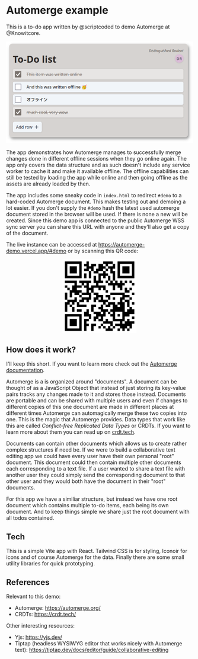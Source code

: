 # Automerge example

This is a to-do app written by @scriptcoded to demo Automerge at @Knowitcore.

![A screenshot of the app in action](./screenshot.png)

The app demonstrates how Automerge manages to successfully merge changes done in
different offline sessions when they go online again. The app only covers the
data structure and as such doesn't include any service worker to cache it and
make it available offline. The offline capabilities can still be tested by
loading the app while online and then going offline as the assets are already
loaded by then.

The app includes some sneaky code in `index.html` to redirect `#demo` to a
hard-coded Automerge document. This makes testing out and demoing a lot easier.
If you don't supply the `#demo` hash the latest used automerge document stored
in the browser will be used. If there is none a new will be created. Since this
demo app is connected to the public Automerge WSS sync server you can share this
URL with anyone and they'll also get a copy of the document.

The live instance can be accessed at https://automerge-demo.vercel.app/#demo or by scanning this QR code:

<center>
   <img src="./qrcode.png" width="200px" alt="QR code for demo URL" />
</center>

## How does it work?

I'll keep this short. If you want to learn more check out the [Automerge documentation](https://automerge.org/).

Automerge is a is organized around "documents". A document can be thought of as
a JavaScript Object that instead of just storing its key-value pairs tracks any
changes made to it and stores those instead. Documents are portable and can be
shared with multiple users and even if changes to different copies of this one
document are made in different places at different times Automerge can
automagically merge these two copies into one. This is the magic that Automerge
provides. Data types that work like this are called *Conflict-free Replicated
Data Types* or CRDTs. If you want to learn more about them you can read up on
[crdt.tech](http://crdt.tech/).

Documents can contain other documents which allows us to create rather complex
structures if need be. If we were to build a collaborative text editing app we
could have every user have their own personal "root" document. This document
could then contain multiple other documents each corresponding to a text file.
If a user wanted to share a text file with another user they could simply send
the corresponding document to that other user and they would both have the
document in their "root" documents.

For this app we have a similiar structure, but instead we have one root document
which contains multiple to-do items, each being its own document. And to keep
things simple we share just the root document with all todos contained.

## Tech

This is a simple Vite app with React. Tailwind CSS is for styling, Iconoir for
icons and of course Automerge for the data. Finally there are some small utility
libraries for quick prototyping.

## References

Relevant to this demo:
- Automerge: https://automerge.org/
- CRDTs: https://crdt.tech/

Other interesting resources:
- Yjs: https://yjs.dev/
- Tiptap (headless WYSIWYG editor that works nicely with Automerge text): https://tiptap.dev/docs/editor/guide/collaborative-editing
